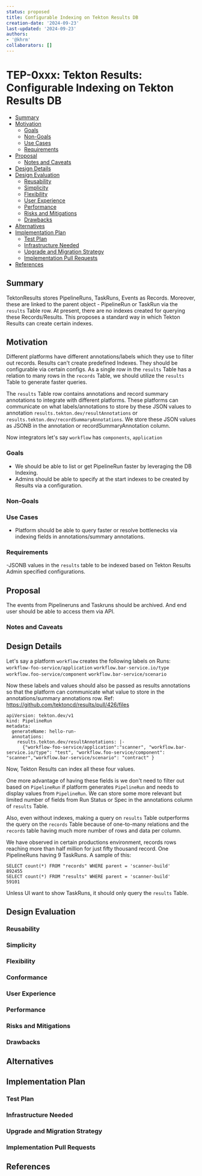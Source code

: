 ```yaml
---
status: proposed
title: Configurable Indexing on Tekton Results DB
creation-date: '2024-09-23'
last-updated: '2024-09-23'
authors:
- '@khrm'
collaborators: []
---
```


# TEP-0xxx: Tekton Results: Configurable Indexing on Tekton Results DB

<!-- toc -->
- [Summary](#summary)
- [Motivation](#motivation)
  - [Goals](#goals)
  - [Non-Goals](#non-goals)
  - [Use Cases](#use-cases)
  - [Requirements](#requirements)
- [Proposal](#proposal)
  - [Notes and Caveats](#notes-and-caveats)
- [Design Details](#design-details)
- [Design Evaluation](#design-evaluation)
  - [Reusability](#reusability)
  - [Simplicity](#simplicity)
  - [Flexibility](#flexibility)
  - [User Experience](#user-experience)
  - [Performance](#performance)
  - [Risks and Mitigations](#risks-and-mitigations)
  - [Drawbacks](#drawbacks)
- [Alternatives](#alternatives)
- [Implementation Plan](#implementation-plan)
  - [Test Plan](#test-plan)
  - [Infrastructure Needed](#infrastructure-needed)
  - [Upgrade and Migration Strategy](#upgrade-and-migration-strategy)
  - [Implementation Pull Requests](#implementation-pull-requests)
- [References](#references)
<!-- /toc -->

## Summary
TektonResults stores PipelineRuns, TaskRuns, Events as Records. Moreover, these are linked to the parent object - PipelineRun or TaskRun via the `results` Table row.
At present, there are no indexes created for querying these Records/Results. This proposes a standard way in which Tekton Results can create certain indexes.


## Motivation
Different platforms have different annotations/labels which they use to filter out records.
Results can't create predefined Indexes. They should be configurable via certain configs.
As a single row in the `results` Table has a relation to many rows in the `records` Table, we should utilize the `results` Table to generate faster queries.

The `results` Table row contains annotations and record summary annotations to integrate with different platforms. These platforms can communicate on what labels/annotations to store by these JSON values to annotation `results.tekton.dev/resultAnnotations` or `results.tekton.dev/recordSummaryAnnotations`. We store these JSON values as JSONB in the annotation or recordSummaryAnnotation column.

Now integrators let's say `workflow` has `components`, `application`


### Goals
- We should be able to list or get PipelineRun faster by leveraging the DB Indexing.
- Admins should be able to specify at the start indexes to be created by Results via a configuration.

### Non-Goals

<!--
Listing non-goals helps to focus discussion and make progress.
- What is out of scope for this TEP?
-->

### Use Cases

- Platform should be able to query faster or resolve bottlenecks via indexing fields in annotations/summary annotations.


### Requirements

-JSONB values in the `results` table to be indexed based on Tekton Results Admin specified configurations.

## Proposal

The events from Pipelineruns and Taskruns should be archived. And end user should be able to access them via API.

### Notes and Caveats


## Design Details
Let's say a platform `workflow` creates the following labels on Runs:
`workflow-foo-service/application`
`workflow.bar-service.io/type`
`workflow.foo-service/component`
`workflow.bar-service/scenario`

Now these labels and values should also be passed as results annotations so that the platform can communicate what value to store in the annotations/summary annotations row. Ref: https://github.com/tektoncd/results/pull/426/files
```
apiVersion: tekton.dev/v1
kind: PipelineRun
metadata:
  generateName: hello-run-
  annotations:
    results.tekton.dev/resultAnnotations: |-
      {"workflow-foo-service/application":"scanner", "workflow.bar-service.io/type": "test", "workflow.foo-service/component": "scanner","workflow.bar-service/scenario": "contract" }
```

Now, Tekton Results can index all these four values.

One more advantage of having these fields is we don't need to filter out based on `PipelineRun` if platform generates `PipelineRun` and needs to display values from `PipelineRun`.
We can store some more relevant but limited number of fields from Run Status or Spec in the annotations column of `results` Table.

Also, even without indexes, making a query on `results` Table outperforms the query on  the `records` Table because of one-to-many relations and the `records` table having much more number of rows and data per column.

We have observed in certain productions environment, records rows reaching more than half million for just fifty thousand record. One PipelineRuns having 9 TaskRuns.
A sample of this:
```
SELECT count(*) FROM "records" WHERE parent = 'scanner-build'
892455
SELECT count(*) FROM "results" WHERE parent = 'scanner-build'
59101
```
Unless UI want to show TaskRuns, it should only query the `results` Table.


## Design Evaluation
<!--
How does this proposal affect the api conventions, reusability, simplicity, flexibility
and conformance of Tekton, as described in [design principles](https://github.com/tektoncd/community/blob/master/design-principles.md)
-->

### Reusability

<!--
https://github.com/tektoncd/community/blob/main/design-principles.md#reusability

- Are there existing features related to the proposed features? Were the existing features reused?
- Is the problem being solved an authoring-time or runtime-concern? Is the proposed feature at the appropriate level
authoring or runtime?
-->

### Simplicity

<!--
https://github.com/tektoncd/community/blob/main/design-principles.md#simplicity

- How does this proposal affect the user experience?
- What’s the current user experience without the feature and how challenging is it?
- What will be the user experience with the feature? How would it have changed?
- Does this proposal contain the bare minimum change needed to solve for the use cases?
- Are there any implicit behaviors in the proposal? Would users expect these implicit behaviors or would they be
surprising? Are there security implications for these implicit behaviors?
-->

### Flexibility

<!--
https://github.com/tektoncd/community/blob/main/design-principles.md#flexibility

- Are there dependencies that need to be pulled in for this proposal to work? What support or maintenance would be
required for these dependencies?
- Are we coupling two or more Tekton projects in this proposal (e.g. coupling Pipelines to Chains)?
- Are we coupling Tekton and other projects (e.g. Knative, Sigstore) in this proposal?
- What is the impact of the coupling to operators e.g. maintenance & end-to-end testing?
- Are there opinionated choices being made in this proposal? If so, are they necessary and can users extend it with
their own choices?
-->

### Conformance

<!--
https://github.com/tektoncd/community/blob/main/design-principles.md#conformance

- Does this proposal require the user to understand how the Tekton API is implemented?
- Does this proposal introduce additional Kubernetes concepts into the API? If so, is this necessary?
- If the API is changing as a result of this proposal, what updates are needed to the
[API spec](https://github.com/tektoncd/pipeline/blob/main/docs/api-spec.md)?
-->

### User Experience

<!--
(optional)

Consideration about the user experience. Depending on the area of change,
users may be Task and Pipeline editors, they may trigger TaskRuns and
PipelineRuns or they may be responsible for monitoring the execution of runs,
via CLI, dashboard or a monitoring system.

Consider including folks that also work on CLI and dashboard.
-->

### Performance


### Risks and Mitigations

<!--
What are the risks of this proposal and how do we mitigate? Think broadly.
For example, consider both security and how this will impact the larger
Tekton ecosystem. Consider including folks that also work outside the WGs
or subproject.
- How will security be reviewed and by whom?
- How will UX be reviewed and by whom?
-->

### Drawbacks

<!--
Why should this TEP _not_ be implemented?
-->

## Alternatives

## Implementation Plan

<!--
What are the implementation phases or milestones? Taking an incremental approach
makes it easier to review and merge the implementation pull request.
-->


### Test Plan

### Infrastructure Needed

<!--
(optional)

Use this section if you need things from the project or working group.
Examples include a new subproject, repos requested, GitHub details.
Listing these here allows a working group to get the process for these
resources started right away.
-->

### Upgrade and Migration Strategy

<!--
(optional)

Use this section to detail whether this feature needs an upgrade or
migration strategy. This is especially useful when we modify a
behavior or add a feature that may replace and deprecate a current one.
-->

### Implementation Pull Requests

## References


<!--
(optional)

Use this section to add links to GitHub issues, other TEPs, design docs in Tekton
shared drive, examples, etc. This is useful to refer back to any other related links
to get more details.
-->
